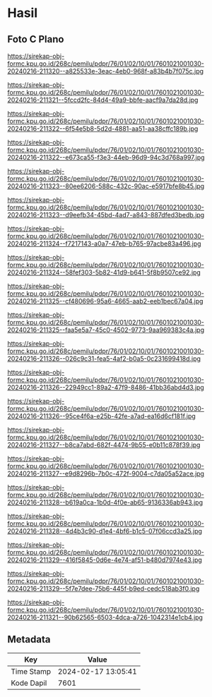 # Hasil

## Foto C Plano

https://sirekap-obj-formc.kpu.go.id/268c/pemilu/pdpr/76/01/02/10/01/7601021001030-20240216-211320--a825533e-3eac-4eb0-968f-a83b4b7f075c.jpg

https://sirekap-obj-formc.kpu.go.id/268c/pemilu/pdpr/76/01/02/10/01/7601021001030-20240216-211321--5fccd2fc-84d4-49a9-bbfe-aacf9a7da28d.jpg

https://sirekap-obj-formc.kpu.go.id/268c/pemilu/pdpr/76/01/02/10/01/7601021001030-20240216-211322--6f54e5b8-5d2d-4881-aa51-aa38cffc189b.jpg

https://sirekap-obj-formc.kpu.go.id/268c/pemilu/pdpr/76/01/02/10/01/7601021001030-20240216-211322--e673ca55-f3e3-44eb-96d9-94c3d768a997.jpg

https://sirekap-obj-formc.kpu.go.id/268c/pemilu/pdpr/76/01/02/10/01/7601021001030-20240216-211323--80ee6206-588c-432c-90ac-e5917bfe8b45.jpg

https://sirekap-obj-formc.kpu.go.id/268c/pemilu/pdpr/76/01/02/10/01/7601021001030-20240216-211323--d9eefb34-45bd-4ad7-a843-887dfed3bedb.jpg

https://sirekap-obj-formc.kpu.go.id/268c/pemilu/pdpr/76/01/02/10/01/7601021001030-20240216-211324--f7217143-a0a7-47eb-b765-97acbe83a496.jpg

https://sirekap-obj-formc.kpu.go.id/268c/pemilu/pdpr/76/01/02/10/01/7601021001030-20240216-211324--58fef303-5b82-41d9-b641-5f8b9507ce92.jpg

https://sirekap-obj-formc.kpu.go.id/268c/pemilu/pdpr/76/01/02/10/01/7601021001030-20240216-211325--cf480696-95a6-4665-aab2-eeb1bec67a04.jpg

https://sirekap-obj-formc.kpu.go.id/268c/pemilu/pdpr/76/01/02/10/01/7601021001030-20240216-211325--faa5e5a7-45c0-4502-9773-9aa969383c4a.jpg

https://sirekap-obj-formc.kpu.go.id/268c/pemilu/pdpr/76/01/02/10/01/7601021001030-20240216-211326--026c9c31-fea5-4af2-b0a5-0c231699418d.jpg

https://sirekap-obj-formc.kpu.go.id/268c/pemilu/pdpr/76/01/02/10/01/7601021001030-20240216-211326--22949cc1-89a2-47f9-8486-41bb36abd4d3.jpg

https://sirekap-obj-formc.kpu.go.id/268c/pemilu/pdpr/76/01/02/10/01/7601021001030-20240216-211326--95ce4f6a-e25b-42fe-a7ad-ea16d6cf181f.jpg

https://sirekap-obj-formc.kpu.go.id/268c/pemilu/pdpr/76/01/02/10/01/7601021001030-20240216-211327--b8ca7abd-682f-4474-9b55-e0b11c878f39.jpg

https://sirekap-obj-formc.kpu.go.id/268c/pemilu/pdpr/76/01/02/10/01/7601021001030-20240216-211327--e9d8296b-7b0c-472f-9004-c7da05a52ace.jpg

https://sirekap-obj-formc.kpu.go.id/268c/pemilu/pdpr/76/01/02/10/01/7601021001030-20240216-211328--b619a0ca-1b0d-4f0e-ab65-9136336ab943.jpg

https://sirekap-obj-formc.kpu.go.id/268c/pemilu/pdpr/76/01/02/10/01/7601021001030-20240216-211328--4d4b3c90-d1e4-4bf6-b1c5-07f06ccd3a25.jpg

https://sirekap-obj-formc.kpu.go.id/268c/pemilu/pdpr/76/01/02/10/01/7601021001030-20240216-211329--416f5845-0d6e-4e74-af51-b480d7974e43.jpg

https://sirekap-obj-formc.kpu.go.id/268c/pemilu/pdpr/76/01/02/10/01/7601021001030-20240216-211329--5f7e7dee-75b6-445f-b9ed-cedc518ab3f0.jpg

https://sirekap-obj-formc.kpu.go.id/268c/pemilu/pdpr/76/01/02/10/01/7601021001030-20240216-211321--90b62565-6503-4dca-a726-1042314e1cb4.jpg


## Metadata

| Key        | Value               |
| ---------- | ------------------- |
| Time Stamp | 2024-02-17 13:05:41 |
| Kode Dapil | 7601                |



